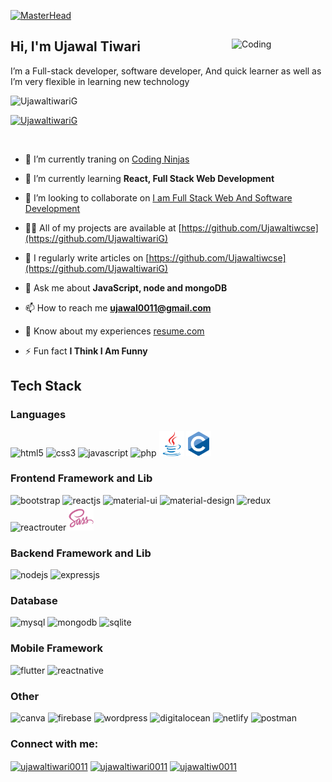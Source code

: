 [![MasterHead](https://github.com/ujawaltiwariG/UjawaltiwariG/blob/master/gitban.png?raw=true)](#)

<div>
  <img align="right" width="150" alt="Coding" src="https://github.com/ujawaltiwariG/UjawaltiwariG/blob/master/pandit.jpg?raw=true">
     
  </a>
  <h2>Hi, I'm Ujawal Tiwari</h2>
  <p>I’m a Full-stack developer, software developer, And quick learner as well as I’m very flexible in learning new technology
<!--     <a href="">
        <img align="center" src="" alt="" />
    </a> having 0+ Subscribers. -->
  </P> 
</div>

<p align="left"> <img src="https://komarev.com/ghpvc/?username=ujawaltiwcse&label=Profile%20views&color=0e75b6&style=flat" alt="UjawaltiwariG" /> </p>

<p align="left"> <a href="https://github.com/ryo-ma/github-profile-trophy"><img src="https://github-profile-trophy.vercel.app/?username=UjawaltiwariG" alt="UjawaltiwariG" /></a> </p>

<p align="left"> <a href="https://twitter.com/" target="blank"><img src="https://img.shields.io/twitter/follow/?logo=twitter&style=for-the-badge" alt="" /></a> </p>

- 🔭 I’m currently traning on [Coding Ninjas](https://github.com/Ujawaltiwcse/Todo-List-javascript-proj1)

- 🌱 I’m currently learning **React, Full Stack Web Development**

- 👯 I’m looking to collaborate on [I am Full Stack Web And Software Development](https://github.com/UjawaltiwariG)

- 👨‍💻 All of my projects are available at [https://github.com/Ujawaltiwcse](https://github.com/UjawaltiwariG)

- 📝 I regularly write articles on [https://github.com/Ujawaltiwcse](https://github.com/UjawaltiwariG)

- 💬 Ask me about **JavaScript, node and mongoDB**

- 📫 How to reach me **ujawal0011@gmail.com**

- 📄 Know about my experiences [resume.com](resume.com)

- ⚡ Fun fact **I Think I Am Funny**

<!----------------------------------- Tech Stack Section ------------------------------------>
<h2>Tech Stack</h2>
<h3>Languages</h3>
<p>
    <img src="https://img.shields.io/badge/HTML5-E34F26?style=for-the-badge&logo=html5&logoColor=white" alt="html5" />
    <img src="https://img.shields.io/badge/CSS3-1572B6?style=for-the-badge&logo=css3&logoColor=white" alt="css3" />
    <img src="https://img.shields.io/badge/JavaScript-323330?style=for-the-badge&logo=javascript&logoColor=F7DF1E" alt="javascript" />
    <img src="https://img.shields.io/badge/PHP-777BB4?style=for-the-badge&logo=php&logoColor=white" alt="php" />
    <img src="https://raw.githubusercontent.com/devicons/devicon/master/icons/java/java-original.svg" alt="java" width="40" height="40"/>
    <img src="https://raw.githubusercontent.com/devicons/devicon/master/icons/c/c-original.svg" alt="c" width="40" height="40"/>
</p>
<h3>Frontend Framework and Lib</h3>
<p>
    <img src="https://img.shields.io/badge/Bootstrap-563D7C?style=for-the-badge&logo=bootstrap&logoColor=white" alt="bootstrap" />
    <img src="https://img.shields.io/badge/React JS-20232A?style=for-the-badge&logo=react&logoColor=61DAFB" alt="reactjs" />
    <img src="https://img.shields.io/badge/Material%20UI-007FFF?style=for-the-badge&logo=mui&logoColor=white" alt="material-ui" />
    <img src="https://img.shields.io/badge/material%20design-757575?style=for-the-badge&logo=material%20design&logoColor=white" alt="material-design" />
    <img src="https://img.shields.io/badge/Redux Toolkit-593D88?style=for-the-badge&logo=redux&logoColor=white" alt="redux" />
    <img src="https://img.shields.io/badge/React_Router-CA4245?style=for-the-badge&logo=react-router&logoColor=white" alt="reactrouter" />
    <img src="https://raw.githubusercontent.com/devicons/devicon/master/icons/sass/sass-original.svg" alt="sass" width="40" height="40"/>
</p>
<h3>Backend Framework and Lib</h3>
<p>
    <img src="https://img.shields.io/badge/Node.js-339933?style=for-the-badge&logo=nodedotjs&logoColor=white" alt="nodejs" />
    <img src="https://img.shields.io/badge/Express.js-000000?style=for-the-badge&logo=express&logoColor=white" alt="expressjs" />
</p>
<h3>Database</h3>
<p>
    <img src="https://img.shields.io/badge/MySQL-005C84?style=for-the-badge&logo=mysql&logoColor=white" alt="mysql" />
    <img src="https://img.shields.io/badge/MongoDB-4EA94B?style=for-the-badge&logo=mongodb&logoColor=white" alt="mongodb" />
    <img src="https://img.shields.io/badge/SQLite-07405E?style=for-the-badge&logo=sqlite&logoColor=white" alt="sqlite" />
</p>
<h3>Mobile Framework </h3>
<p>
    <img src="https://img.shields.io/badge/Flutter-02569B?style=for-the-badge&logo=flutter&logoColor=white" alt="flutter" />
    <img src="https://img.shields.io/badge/React_Native-20232A?style=for-the-badge&logo=react&logoColor=61DAFB" alt="reactnative" />
</p>
<h3>Other</h3>
<p>
    <img src="https://img.shields.io/badge/Canva-%2300C4CC.svg?&style=for-the-badge&logo=Canva&logoColor=white" alt="canva" />
    <img src="https://img.shields.io/badge/firebase-ffca28?style=for-the-badge&logo=firebase&logoColor=black" alt="firebase" />
    <img src="https://img.shields.io/badge/Wordpress-21759B?style=for-the-badge&logo=wordpress&logoColor=white" alt="wordpress" />
    <img src="https://img.shields.io/badge/Digital_Ocean-0080FF?style=for-the-badge&logo=DigitalOcean&logoColor=white" alt="digitalocean" />
    <img src="https://img.shields.io/badge/Netlify-00C7B7?style=for-the-badge&logo=netlify&logoColor=white" alt="netlify" />
    <img src="https://img.shields.io/badge/Postman-FF6C37?style=for-the-badge&logo=Postman&logoColor=white" alt="postman" />
</p>

<!----------------------------------- Social Media Links Section ------------------------------------>


<h3 align="left">Connect with me:</h3>
<p align="left">
<a href="https://linkedin.com/in/ujawaltiwari0011" target="blank"><img align="center" src="https://raw.githubusercontent.com/rahuldkjain/github-profile-readme-generator/master/src/images/icons/Social/linked-in-alt.svg" alt="ujawaltiwari0011" height="30" width="40" /></a>
<a href="https://fb.com/ujawaltiwari0011" target="blank"><img align="center" src="https://raw.githubusercontent.com/rahuldkjain/github-profile-readme-generator/master/src/images/icons/Social/facebook.svg" alt="ujawaltiwari0011" height="30" width="40" /></a>
<a href="https://www.hackerearth.com/ujawaltiw0011" target="blank"><img align="center" src="https://raw.githubusercontent.com/rahuldkjain/github-profile-readme-generator/master/src/images/icons/Social/hackerearth.svg" alt="ujawaltiw0011" height="30" width="40" /></a>
</p>

<!----------------------------------- GitHub Stats Section ------------------------------------![Snake animation]([https://github.com/VaishnavGhenge/VaishnavGhenge/blob/output/github-contribution-grid-snake.svg](https://github.com/ujawaltiwariG/UjawaltiwariG/blob/master/main.yml))

